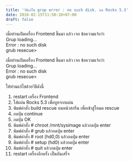```yaml
---
title: 'วิธีแก้ไข grup error : no such disk. บน Rocks 5.3'
date: 2010-02-15T11:50:10+07:00
draft: false
---
```

เมื่อท่านเปิดเครื่อง Frontend ขึ้นมา แล้ว เจอ ข้อความแจ้งว่า  
Grup loading...  
Error : no such disk  
grub resecue>  

เมื่อท่านเปิดเครื่อง Frontend ขึ้นมา แล้ว เจอ ข้อความแจ้งว่า  
Grup loading...  
Error : no such disk  
grub resecue>  

ให้ท่านแก้ไขด้วยวิธีดังนี้  
1. restart เครื่อง Frontend  
2. ใส่แผ่น Rocks 5.3 เพื่อบูทจากแผ่น  
3. พิมพ์คำสั่ง build rescue บนหน้าสกรีน เพื่อเข้าสู่โหมด rescue  
4. กดปุ่ม continue  
5. กดปุ่ม OK  
6. พิมพ์คำสั่ง # chroot /mnt/sysimage แล้วกดปุ่ม enter  
7. พิมพ์คำสั่ง # grub แล้วกดปุ่ม enter  
8. พิมพ์คำสั่ง # root (hd0,0) แล้วกดปุ่ม enter  
9. พิมพ์คำสั่ง # setup (hd0) แล้วกดปุ่ม enter  
10. พิมพ์คำสั่ง # quit แล้วกดปุ่ม enter  
11. restart เครื่องอีกครั้ง เป็นอันเสร็จ  